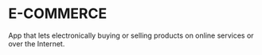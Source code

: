 # E-COMMERCE

App that lets electronically buying or selling products on online services or over the Internet.
